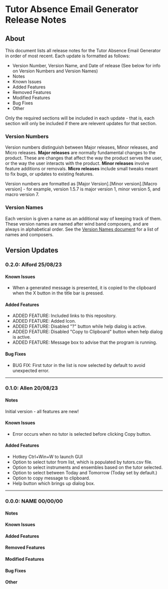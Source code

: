# Tutor Absence Email Generator Release Notes

## About
This document lists all release notes for the Tutor Absence Email Generator in order of most recent. Each update is formatted as follows:
  - Version Number, Version Name, and Date of release (See below for info on Version Numbers and Version Names)
  - Notes
  - Known Issues
  - Added Features
  - Removed Features
  - Modified Features
  - Bug Fixes
  - Other

Only the required sections will be included in each update - that is, each section will only be included if there are relevent updates for that section.

### Version Numbers
Version numbers distinguish between Major releases, Minor releases, and Micro releases.
**Major releases** are normally fundamental changes to the product. These are changes that affect the way the product serves the user, or the way the user interacts with the product.
**Minor releases** involve feature additions or removals.
**Micro releases** include small tweaks meant to fix bugs, or updates to existing features.

Version numbers are formatted as [Major Version].[Minor version].[Macro version] - for example, version 1.5.7 is major version 1, minor version 5, and macro version 7.

### Version Names
Each version is given a name as an additional way of keeping track of them. These version names are named after wind band composers, and are always in alphabetical order. See the [Version Names document](https://github.com/CardijnLevi/TutorAbsence/blob/c58736df1c44050a758bb1abb1461376ddb85def/Version_Names.md) for a list of names and composers.

## Version Updates

### 0.2.0: Alford 25/08/23
#### Known Issues
- When a generated message is presented, it is copied to the clipboard when the X button in the title bar is pressed.
#### Added Features
- ADDED FEATURE: Included links to this repository.
- ADDED FEATURE: Added Icon.
- ADDED FEATURE: Disabled "?" button while help dialog is active.
- ADDED FEATURE: Disabled "Copy to Clipboard" button when help dialog is active.
- ADDED FEATURE: Message box to advise that the program is running.
#### Bug Fixes
- BUG FIX: First tutor in the list is now selected by default to avoid unexpected error.
___
### 0.1.0: Allen 20/08/23
#### Notes
Initial version - all features are new!
#### Known Issues
- Error occurs when no tutor is selected before clicking Copy button.
#### Added Features
- Hotkey Ctrl+Win+W to launch GUI
- Option to select tutor from list, which is populated by tutors.csv file.
- Option to select instruments and ensembles based on the tutor selected.
- Option to select between Today and Tomorrow (Today set by default.)
- Option to copy message to clipboard.
- Help button which brings up dialog box.
___
### 0.0.0: NAME 00/00/00
#### Notes
#### Known Issues
#### Added Features
#### Removed Features
#### Modified Features
#### Bug Fixes
#### Other
